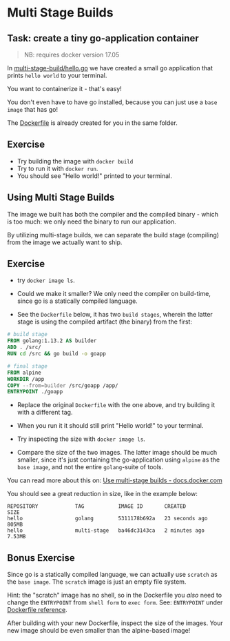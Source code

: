 # Multi Stage Builds

## Task: create a tiny go-application container

> NB: requires docker version 17.05

In [multi-stage-build/hello.go](multi-stage-build/hello.go) we have created a small go application that prints `hello world` to your terminal.

You want to containerize it - that's easy!

You don't even have to have go installed, because you can just use a `base image` that has go!

The [Dockerfile](multi-stage-build/Dockerfile) is already created for you in the same folder.

## Exercise

- Try building the image with `docker build`
- Try to run it with `docker run`.
- You should see "Hello world!" printed to your terminal.

## Using Multi Stage Builds

The image we built has both the compiler and the compiled binary - which is too much: we only need the binary to run our application.

By utilizing multi-stage builds, we can separate the build stage (compiling) from the image we actually want to ship.

## Exercise

- try `docker image ls`.

- Could we make it smaller? We only need the compiler on build-time, since go is a statically compiled language.

- See the `Dockerfile` below, it has two `build stages`, wherein the latter stage is using the compiled artifact (the binary) from the first:

```Dockerfile
# build stage
FROM golang:1.13.2 AS builder
ADD . /src/
RUN cd /src && go build -o goapp

# final stage
FROM alpine
WORKDIR /app
COPY --from=builder /src/goapp /app/
ENTRYPOINT ./goapp
```

- Replace the original `Dockerfile` with the one above, and try building it with a different tag.

- When you run it it should still print "Hello world!" to your terminal.

- Try inspecting the size with `docker image ls`.

- Compare the size of the two images. The latter image should be much smaller, since it's just containing the go-application using `alpine` as the `base image`, and not the entire `golang`-suite of tools.

You can read more about this on: [Use multi-stage builds - docs.docker.com](https://docs.docker.com/develop/develop-images/multistage-build/)

You should see a great reduction in size, like in the example below:

```
REPOSITORY            TAG           IMAGE ID       CREATED          SIZE
hello                 golang        5311178b692a   23 seconds ago   805MB
hello                 multi-stage   ba46dc3143ca   2 minutes ago    7.53MB
```

## Bonus Exercise

Since go is a statically compiled language, we can actually use `scratch` as the `base image`.
The `scratch` image is just an empty file system.

Hint: the "scratch" image has no shell, so in the Dockerfile you _also_ need to change the `ENTRYPOINT` from `shell form` to `exec form`.
See: `ENTRYPOINT` under [Dockerfile reference](https://docs.docker.com/engine/reference/builder/).

After building with your new Dockerfile, inspect the size of the images.
Your new image should be even smaller than the alpine-based image!
